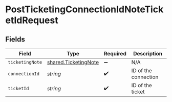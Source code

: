 # PostTicketingConnectionIdNoteTicketIdRequest


## Fields

| Field                                                        | Type                                                         | Required                                                     | Description                                                  |
| ------------------------------------------------------------ | ------------------------------------------------------------ | ------------------------------------------------------------ | ------------------------------------------------------------ |
| `ticketingNote`                                              | [shared.TicketingNote](../../models/shared/ticketingnote.md) | :heavy_minus_sign:                                           | N/A                                                          |
| `connectionId`                                               | *string*                                                     | :heavy_check_mark:                                           | ID of the connection                                         |
| `ticketId`                                                   | *string*                                                     | :heavy_check_mark:                                           | ID of the ticket                                             |